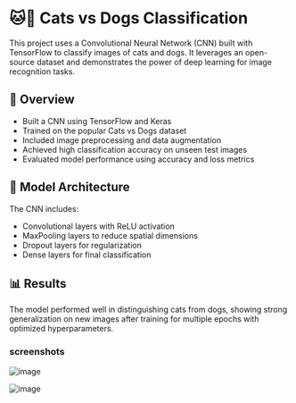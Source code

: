 # 🐱🐶 Cats vs Dogs Classification

This project uses a Convolutional Neural Network (CNN) built with TensorFlow to classify images of cats and dogs. It leverages an open-source dataset and demonstrates the power of deep learning for image recognition tasks.

## 📌 Overview

- Built a CNN using TensorFlow and Keras
- Trained on the popular Cats vs Dogs dataset
- Included image preprocessing and data augmentation
- Achieved high classification accuracy on unseen test images
- Evaluated model performance using accuracy and loss metrics

## 🧠 Model Architecture

The CNN includes:
- Convolutional layers with ReLU activation
- MaxPooling layers to reduce spatial dimensions
- Dropout layers for regularization
- Dense layers for final classification

## 📊 Results

The model performed well in distinguishing cats from dogs, showing strong generalization on new images after training for multiple epochs with optimized hyperparameters.

### screenshots

![image](https://github.com/user-attachments/assets/2bae5222-4542-423e-8c50-53166097ec11)


![image](https://github.com/user-attachments/assets/5855a8eb-9183-4464-9d76-deddd928eb65)


